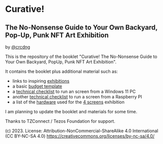 # Curative!
## The No-Nonsense Guide to Your Own Backyard, Pop-Up, Punk NFT Art Exhibition

by [@crcdng](https://twitter.com/crcdng)  

This is the repository of the booklet "Curative! The No-Nonsense Guide to Your Own Backyard, PopUp, Punk NFT Art Exhibition". 

It contains the booklet plus additional material such as:

* links to inspiring [exhibitions](Exhibitions.md)
* a basic [budget template](BasicBudget.csv) 
* a [technical checklist](SetupWindows11.md) to run an screen from a Windows 11 PC
* another [technical checklist](SetupRaspberryPi.md) to run a screen from a Raspberry PI
* a list of the [hardware](4ScreensHardware.md) used for the [4 screens](https://www.dekabinett.xyz/4-screens) exhibition

I am planning to update the booklet and materials for some time.

Thanks to TZConnect / Tezos Foundation for support. 

(c) 2023. License: Attribution-NonCommercial-ShareAlike 4.0 International (CC BY-NC-SA 4.0) https://creativecommons.org/licenses/by-nc-sa/4.0/

